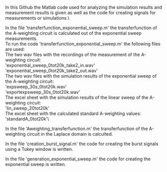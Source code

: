 In this Github the Matlab code used for analyzing the simulation results and measurement results is given as well as the code for creating signals for measurements or simulations.\

In the file 'transferfunction_exponential_sweep.m' the transferfunction of the A-weighting circuit is calculated out of the exponential sweep measurements.\
To run the code 'transferfunction_exponential_sweep.m' the following files are used:\
  The two wav files with the recordings of the measurement of the A-weighting circuit:\
    'exponential_sweep_0tot20k_take2_in.wav'\
    'exponential_sweep_0tot20k_take2_out.wav'\
  The two wav files with the simulation results of the exponential sweep of the A-weighting circuit:\
    'expsweep_30s_0tot20k.wav'\
    'exportexpsweep_30s_0tot20k.wav'\
  The excel sheet with the simulation results of the linear sweep of the A-weighting circuit:\
    'lin_sweep_20tot20k'\
   The excel sheet with the calculated standard A-weighting values:\
    'standardA_0tot20k'\

In the file 'Aweighting_transferfunction.m' the transferfunction of the A-weighting circuit in the Laplace domain is calculted.

In the file 'creation_burst_signal.m' the code for creating the burst signals using a Tukey window is written.

In the file 'generation_exponential_sweep.m' the code for creating the exponential sweep is written.

    
